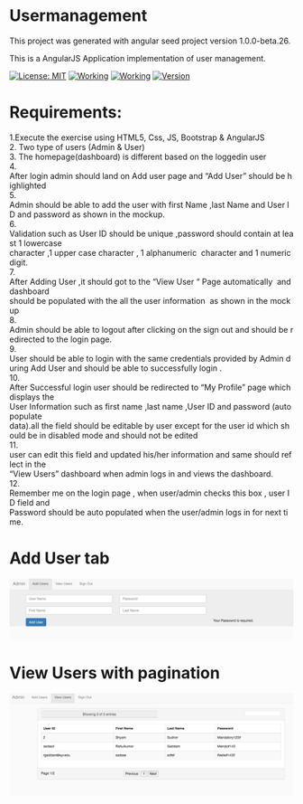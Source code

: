 # Usermanagement

This project was generated with angular seed project version 1.0.0-beta.26.

This is a AngularJS Application implementation of user management.

[![License: MIT](https://img.shields.io/badge/License-MIT-yellow.svg)](https://opensource.org/licenses/MIT)
[![Working](https://img.shields.io/badge/Working-yes-brightgreen.svg)]()
[![Working](https://img.shields.io/badge/Implemented-5%25-red.svg)]()
[![Version](https://img.shields.io/badge/version-v0.0.1-brightgreen.svg)]()

# Requirements:
1.Execute the exercise using HTML5, Css, JS, Bootstrap & AngularJS<br />
2. Two type of users (Admin & User)<br />
3. The homepage(dashboard) is different based on the logged­in user<br />
4. After login admin should land on Add user page and “Add User” should be highlighted<br />
5. Admin should be able to add the user with first Name ,last Name and User ID and
password as shown in the mockup.<br />
6. Validation such as User ID should be unique ,password should contain at least 1 lowercase
character ,1 upper case character , 1 alphanumeric  character and 1 numeric digit.<br />
7. After Adding User ,it should got to the “View User “ Page automatically  and dashboard
should be populated with the all the user information  as shown in the mockup<br />
8. Admin should be able to logout after clicking on the sign out and should be redirected to
the login page.<br />
9. User should be able to login with the same credentials provided by Admin during Add User
and should be able to successfully login .<br />
10. After Successful login user should be redirected to “My Profile” page which displays the
User Information such as first name ,last name ,User ID and password (auto populate
data).all the field should be editable by user except for the user id which should be in
disabled mode and should not be edited<br />
11. user can edit this field and updated his/her information and same should reflect in the
“View Users” dashboard when admin logs in and views the dashboard.<br />
12. Remember me on the login page , when user/admin checks this box , user ID field and
Password should be auto populated when the user/admin logs in for next time.<br />

# Add User tab
![Alt text](https://github.com/Raulkg/UserManagement-ng1/blob/master/Screen%20Shot%202017-02-02%20at%203.24.30%20PM.png?raw=true "Admin Page")

# View Users with pagination 
![Alt text](https://github.com/Raulkg/UserManagement-ng1/blob/master/Screen%20Shot%202017-02-02%20at%203.37.16%20PM.png?raw=true "Admin Page")



